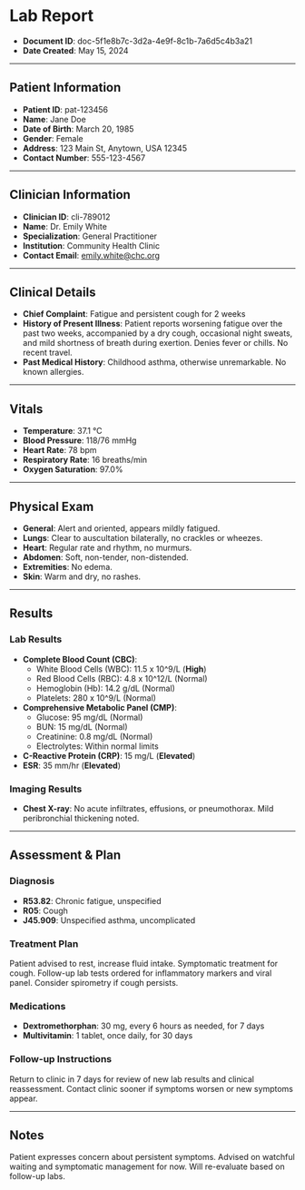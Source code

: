 # Lab Report

*   **Document ID**: doc-5f1e8b7c-3d2a-4e9f-8c1b-7a6d5c4b3a21
*   **Date Created**: May 15, 2024

---

## Patient Information

*   **Patient ID**: pat-123456
*   **Name**: Jane Doe
*   **Date of Birth**: March 20, 1985
*   **Gender**: Female
*   **Address**: 123 Main St, Anytown, USA 12345
*   **Contact Number**: 555-123-4567

---

## Clinician Information

*   **Clinician ID**: cli-789012
*   **Name**: Dr. Emily White
*   **Specialization**: General Practitioner
*   **Institution**: Community Health Clinic
*   **Contact Email**: emily.white@chc.org

---

## Clinical Details

*   **Chief Complaint**: Fatigue and persistent cough for 2 weeks
*   **History of Present Illness**: Patient reports worsening fatigue over the past two weeks, accompanied by a dry cough, occasional night sweats, and mild shortness of breath during exertion. Denies fever or chills. No recent travel.
*   **Past Medical History**: Childhood asthma, otherwise unremarkable. No known allergies.

---

## Vitals

*   **Temperature**: 37.1 °C
*   **Blood Pressure**: 118/76 mmHg
*   **Heart Rate**: 78 bpm
*   **Respiratory Rate**: 16 breaths/min
*   **Oxygen Saturation**: 97.0%

---

## Physical Exam

*   **General**: Alert and oriented, appears mildly fatigued.
*   **Lungs**: Clear to auscultation bilaterally, no crackles or wheezes.
*   **Heart**: Regular rate and rhythm, no murmurs.
*   **Abdomen**: Soft, non-tender, non-distended.
*   **Extremities**: No edema.
*   **Skin**: Warm and dry, no rashes.

---

## Results

### Lab Results

*   **Complete Blood Count (CBC)**:
    *   White Blood Cells (WBC): 11.5 x 10^9/L (**High**)
    *   Red Blood Cells (RBC): 4.8 x 10^12/L (Normal)
    *   Hemoglobin (Hb): 14.2 g/dL (Normal)
    *   Platelets: 280 x 10^9/L (Normal)
*   **Comprehensive Metabolic Panel (CMP)**:
    *   Glucose: 95 mg/dL (Normal)
    *   BUN: 15 mg/dL (Normal)
    *   Creatinine: 0.8 mg/dL (Normal)
    *   Electrolytes: Within normal limits
*   **C-Reactive Protein (CRP)**: 15 mg/L (**Elevated**)
*   **ESR**: 35 mm/hr (**Elevated**)

### Imaging Results

*   **Chest X-ray**: No acute infiltrates, effusions, or pneumothorax. Mild peribronchial thickening noted.

---

## Assessment & Plan

### Diagnosis

*   **R53.82**: Chronic fatigue, unspecified
*   **R05**: Cough
*   **J45.909**: Unspecified asthma, uncomplicated

### Treatment Plan

Patient advised to rest, increase fluid intake. Symptomatic treatment for cough. Follow-up lab tests ordered for inflammatory markers and viral panel. Consider spirometry if cough persists.

### Medications

*   **Dextromethorphan**: 30 mg, every 6 hours as needed, for 7 days
*   **Multivitamin**: 1 tablet, once daily, for 30 days

### Follow-up Instructions

Return to clinic in 7 days for review of new lab results and clinical reassessment. Contact clinic sooner if symptoms worsen or new symptoms appear.

---

## Notes

Patient expresses concern about persistent symptoms. Advised on watchful waiting and symptomatic management for now. Will re-evaluate based on follow-up labs.